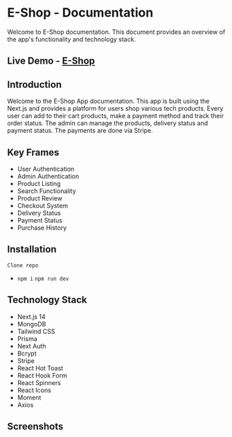 # E-Shop - Documentation
Welcome to E-Shop documentation. This document provides an overview of the app's functionality and technology stack.

## Live Demo - [E-Shop](https://next-js-e-commerce-eta-lime.vercel.app/)


## Introduction

Welcome to the E-Shop App documentation. This app is built using the Next.js and provides a platform for users shop various tech products. Every user can add to their cart products, make a payment method and track their order status. 
The admin can manage the products, delivery status and payment status. The payments are done via Stripe.

## Key Frames

- User Authentication
- Admin Authentication
- Product Listing
- Search Functionality
- Product Review
- Checkout System
- Delivery Status
- Payment Status
- Purchase History

## Installation

`Clone repo`

  - `npm i` `npm run dev`

## Technology Stack

- Next.js 14
- MongoDB
- Tailwind CSS
- Prisma
- Next Auth
- Bcrypt
- Stripe
- React Hot Toast
- React Hook Form
- React Spinners
- React Icons
- Moment
- Axios

## Screenshots 